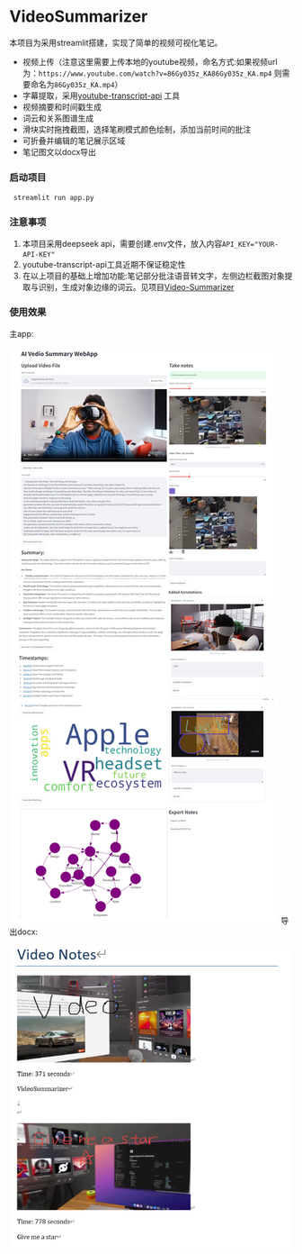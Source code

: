 # VideoSummarizer
本项目为采用streamlit搭建，实现了简单的视频可视化笔记。
- 视频上传（注意这里需要上传本地的youtube视频，命名方式:如果视频url为：`https://www.youtube.com/watch?v=86Gy035z_KA86Gy035z_KA.mp4` 则需要命名为`86Gy035z_KA.mp4`）
- 字幕提取，采用[youtube-transcript-api](https://github.com/jdepoix/youtube-transcript-api) 工具
- 视频摘要和时间戳生成
- 词云和关系图谱生成
- 滑块实时拖拽截图，选择笔刷模式颜色绘制，添加当前时间的批注
- 可折叠并编辑的笔记展示区域
- 笔记图文以docx导出
### 启动项目
```
 streamlit run app.py
```

### 注意事项
1. 本项目采用deepseek api，需要创建.env文件，放入内容`API_KEY="YOUR-API-KEY"`
2. youtube-transcript-api工具近期不保证稳定性
3. 在以上项目的基础上增加功能:笔记部分批注语音转文字，左侧边栏截图对象提取与识别，生成对象边缘的词云。见项目[Video-Summarizer](https://github.com/strangersinsist/Video-Summarizer)
### 使用效果
主app:

![demo](assets/demo1.png)
导出docx:

![demo](assets/demo2.png)
